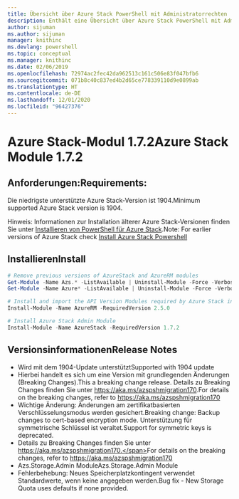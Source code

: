 ```yaml
---
title: Übersicht über Azure Stack PowerShell mit Administratorrechten | Microsoft-Dokumentation
description: Enthält eine Übersicht über Azure Stack PowerShell mit Administratorrechten und eine Anleitung zur Installation und Konfiguration.
author: sijuman
ms.author: sijuman
manager: knithinc
ms.devlang: powershell
ms.topic: conceptual
ms.manager: knithinc
ms.date: 02/06/2019
ms.openlocfilehash: 72974ac2fec42da962513c161c506e83f047bfb6
ms.sourcegitcommit: 071b8c40c837ed4b2d65ce778339110d9e0899ab
ms.translationtype: HT
ms.contentlocale: de-DE
ms.lasthandoff: 12/01/2020
ms.locfileid: "96427376"
---
```

# <a name="azure-stack-module-172"></a><span data-ttu-id="86bd4-103">Azure Stack-Modul 1.7.2</span><span class="sxs-lookup"><span data-stu-id="86bd4-103">Azure Stack Module 1.7.2</span></span>

## <a name="requirements"></a><span data-ttu-id="86bd4-104">Anforderungen:</span><span class="sxs-lookup"><span data-stu-id="86bd4-104">Requirements:</span></span>

<span data-ttu-id="86bd4-105">Die niedrigste unterstützte Azure Stack-Version ist 1904.</span><span class="sxs-lookup"><span data-stu-id="86bd4-105">Minimum supported Azure Stack version is 1904.</span></span>

<span data-ttu-id="86bd4-106">Hinweis: Informationen zur Installation älterer Azure Stack-Versionen finden Sie unter [Installieren von PowerShell für Azure Stack](/azure/azure-stack/azure-stack-powershell-install#install-azure-stack-powershell).</span><span class="sxs-lookup"><span data-stu-id="86bd4-106">Note: For earlier versions of Azure Stack check [Install Azure Stack Powershell](/azure/azure-stack/azure-stack-powershell-install#install-azure-stack-powershell)</span></span>

## <a name="install"></a><span data-ttu-id="86bd4-107">Installieren</span><span class="sxs-lookup"><span data-stu-id="86bd4-107">Install</span></span>

```powershell
# Remove previous versions of AzureStack and AzureRM modules
Get-Module -Name Azs.* -ListAvailable | Uninstall-Module -Force -Verbose
Get-Module -Name Azure* -ListAvailable | Uninstall-Module -Force -Verbose

# Install and import the API Version Modules required by Azure Stack into the current PowerShell session.
Install-Module -Name AzureRM -RequiredVersion 2.5.0

# Install Azure Stack Admin Module
Install-Module -Name AzureStack -RequiredVersion 1.7.2
```

## <a name="release-notes"></a><span data-ttu-id="86bd4-108">Versionsinformationen</span><span class="sxs-lookup"><span data-stu-id="86bd4-108">Release Notes</span></span>

* <span data-ttu-id="86bd4-109">Wird mit dem 1904-Update unterstützt</span><span class="sxs-lookup"><span data-stu-id="86bd4-109">Supported with 1904 update</span></span>
* <span data-ttu-id="86bd4-110">Hierbei handelt es sich um eine Version mit grundlegenden Änderungen (Breaking Changes).</span><span class="sxs-lookup"><span data-stu-id="86bd4-110">This a breaking change release.</span></span> <span data-ttu-id="86bd4-111">Details zu Breaking Changes finden Sie unter <https://aka.ms/azspshmigration170>.</span><span class="sxs-lookup"><span data-stu-id="86bd4-111">For details on the breaking changes, refer to <https://aka.ms/azspshmigration170></span></span>
* <span data-ttu-id="86bd4-112">Wichtige Änderung: Änderungen am zertifikatbasierten Verschlüsselungsmodus werden gesichert.</span><span class="sxs-lookup"><span data-stu-id="86bd4-112">Breaking change: Backup changes to cert-based encryption mode.</span></span> <span data-ttu-id="86bd4-113">Unterstützung für symmetrische Schlüssel ist veraltet.</span><span class="sxs-lookup"><span data-stu-id="86bd4-113">Support for symmetric keys is deprecated.</span></span>
* <span data-ttu-id="86bd4-114">Details zu Breaking Changes finden Sie unter https://aka.ms/azspshmigration170.</span><span class="sxs-lookup"><span data-stu-id="86bd4-114">For details on the breaking changes, refer to https://aka.ms/azspshmigration170</span></span>
* <span data-ttu-id="86bd4-115">Azs.Storage.Admin Module</span><span class="sxs-lookup"><span data-stu-id="86bd4-115">Azs.Storage.Admin Module</span></span> 
* <span data-ttu-id="86bd4-116">Fehlerbehebung: Neues Speicherplatzkontingent verwendet Standardwerte, wenn keine angegeben werden.</span><span class="sxs-lookup"><span data-stu-id="86bd4-116">Bug fix - New Storage Quota uses defaults if none provided.</span></span>